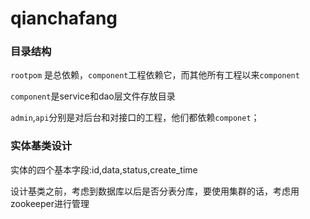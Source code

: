# qianchafang  
### 目录结构  
`rootpom` 是总依赖，`component`工程依赖它，而其他所有工程以来`component`  

`component`是service和dao层文件存放目录  

`admin`,`api`分别是对后台和对接口的工程，他们都依赖`componet`；  


### 实体基类设计  
实体的四个基本字段:id,data,status,create_time  

设计基类之前，考虑到数据库以后是否分表分库，要使用集群的话，考虑用zookeeper进行管理  

